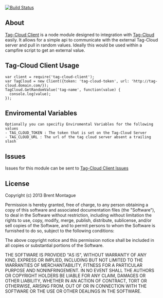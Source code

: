 [![Build Status](https://travis-ci.org/bigbam505/tag-cloud-client.png?branch=master)](https://travis-ci.org/bigbam505/tag-cloud-client)
## About

[Tag-Cloud Client](http://github.com/bigbam505/tag-cloud-client) is a node module designed to integration with [Tag-Cloud](http://github.com/bigbam505/tag-cloud) easily.  It allows for a simple api to communicate with the external Tag-Cloud server and pull in random values.  Ideally this would be used within a campfire script to get an external value.

## Tag-Cloud Client Usage

    var client = require('tag-cloud-client');
    var TagCloud = new Client({token: 'tag-cloud-token', url: 'http://tag-cloud.domain.com/});
    TagCloud.GetRandomValue('tag-name', function(value) {
      console.log(value);
    });


## Enviromental Variables

    Optionally you can specifiy Enviromental Variables for the following values
    - TAG_CLOUD_TOKEN : The token that is set on the Tag-Cloud Server
    - TAG_CLOUD_URL : The url of the tag cloud server absent a trailing slash

## Issues

Issues for this module can be sent to [Tag-Cloud Client Issues](https://github.com/bigbam505/tag-cloud-client/issues)


## License

Copyright (c) 2013 Brent Montague

Permission is hereby granted, free of charge, to any person obtaining a copy of this software and associated documentation files (the "Software"), to deal in the Software without restriction, including without limitation the rights to use, copy, modify, merge, publish, distribute, sublicense, and/or sell copies of the Software, and to permit persons to whom the Software is furnished to do so, subject to the following conditions:

The above copyright notice and this permission notice shall be included in all copies or substantial portions of the Software.

THE SOFTWARE IS PROVIDED "AS IS", WITHOUT WARRANTY OF ANY KIND, EXPRESS OR IMPLIED, INCLUDING BUT NOT LIMITED TO THE WARRANTIES OF MERCHANTABILITY, FITNESS FOR A PARTICULAR PURPOSE AND NONINFRINGEMENT. IN NO EVENT SHALL THE AUTHORS OR COPYRIGHT HOLDERS BE LIABLE FOR ANY CLAIM, DAMAGES OR OTHER LIABILITY, WHETHER IN AN ACTION OF CONTRACT, TORT OR OTHERWISE, ARISING FROM, OUT OF OR IN CONNECTION WITH THE SOFTWARE OR THE USE OR OTHER DEALINGS IN THE SOFTWARE.
